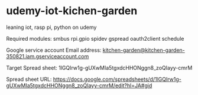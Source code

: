 # udemy-iot-kichen-garden
leaning iot, rasp pi, python on udemy

Required modules:
smbus
rpi.gpio
spidev
gspread
oauth2client
schedule

Google service account Email address:
kitchen-garden@kitchen-garden-350821.iam.gserviceaccount.com

Target Spread sheet:
1lGQIrw1g-gUXwMIa5tgxdcHHONggn8_zoQIayy-cmrM

Spread sheet URL:
https://docs.google.com/spreadsheets/d/1lGQIrw1g-gUXwMIa5tgxdcHHONggn8_zoQIayy-cmrM/edit?hl=JA#gid
